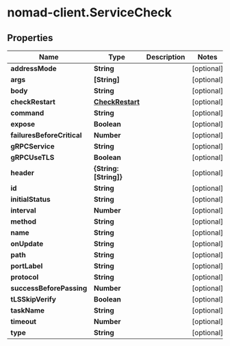 # nomad-client.ServiceCheck

## Properties

Name | Type | Description | Notes
------------ | ------------- | ------------- | -------------
**addressMode** | **String** |  | [optional] 
**args** | **[String]** |  | [optional] 
**body** | **String** |  | [optional] 
**checkRestart** | [**CheckRestart**](CheckRestart.md) |  | [optional] 
**command** | **String** |  | [optional] 
**expose** | **Boolean** |  | [optional] 
**failuresBeforeCritical** | **Number** |  | [optional] 
**gRPCService** | **String** |  | [optional] 
**gRPCUseTLS** | **Boolean** |  | [optional] 
**header** | **{String: [String]}** |  | [optional] 
**id** | **String** |  | [optional] 
**initialStatus** | **String** |  | [optional] 
**interval** | **Number** |  | [optional] 
**method** | **String** |  | [optional] 
**name** | **String** |  | [optional] 
**onUpdate** | **String** |  | [optional] 
**path** | **String** |  | [optional] 
**portLabel** | **String** |  | [optional] 
**protocol** | **String** |  | [optional] 
**successBeforePassing** | **Number** |  | [optional] 
**tLSSkipVerify** | **Boolean** |  | [optional] 
**taskName** | **String** |  | [optional] 
**timeout** | **Number** |  | [optional] 
**type** | **String** |  | [optional] 


